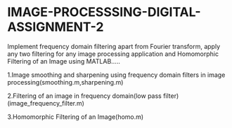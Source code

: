 # IMAGE-PROCESSSING-DIGITAL-ASSIGNMENT-2
Implement frequency domain filtering apart from Fourier transform, apply any two filtering for any image processing application and Homomorphic Filtering of an Image using MATLAB…..


1.Image smoothing and sharpening using frequency domain filters in image processing(smoothing.m,sharpening.m)


2.Filtering of an image in frequency domain(low pass filter)(image_frequency_filter.m)


3.Homomorphic Filtering of an Image(homo.m)
